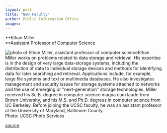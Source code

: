 ```yaml
---
layout: post
title: "New Faculty"
author: Public Information Office
images:
---
```


**Ethan Miller  
**Assistant Professor of Computer Science  
  
![photo of Ethan Miller, assistant professor of computer science][1]Ethan Miller works on problems related to data storage and retrieval. His expertise is in the design of very large data-storage systems, including the distribution of data to individual storage devices and methods for identifying data for later searching and retrieval. Applications include, for example, large file systems and text or multimedia databases. He also investigates management and security issues for storage systems attached to networks and the use of emerging or "next-generation" storage technologies. Miller received his Sc.B. degree in computer science magna cum laude from Brown University, and his M.S. and Ph.D. degrees in computer science from UC Berkeley. Before joining the UCSC faculty, he was an assistant professor at the University of Maryland, Baltimore County.  
Photo: UCSC Photo Services  
  

[1]: ../art/miller_ethan.130.jpg

[source](http://www1.ucsc.edu/currents/01-02/10-01/newfac.html "Permalink to newfac")
